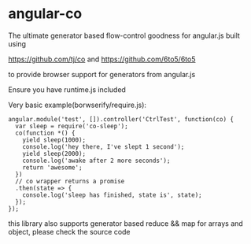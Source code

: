 # angular-co
The ultimate generator based flow-control goodness for angular.js built using 

https://github.com/tj/co and https://github.com/6to5/6to5

to provide browser support for generators from angular.js

Ensure you have runtime.js included

Very basic example(borwserify/require.js):

  ```
  angular.module('test', []).controller('CtrlTest', function(co) {
    var sleep = require('co-sleep');
    co(function *() {
      yield sleep(1000);
      console.log('hey there, I've slept 1 second');
      yield sleep(2000);
      console.log('awake after 2 more seconds');
      return 'awesome';
    })
    // co wrapper returns a promise
    .then(state => {
      console.log('sleep has finished, state is', state);
    });
  });
  ```

this library also supports generator based reduce && map for arrays and object, please check the source code

